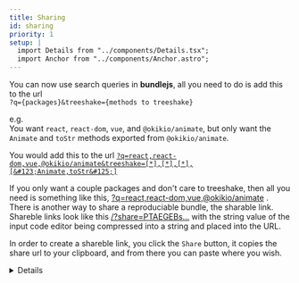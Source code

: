 ```yaml
---
title: Sharing
id: sharing
priority: 1
setup: |
  import Details from "../components/Details.tsx";
  import Anchor from "../components/Anchor.astro";
---
```

You can now use search queries in **bundlejs**, all you need to do is add this to the url  
`?q={packages}&treeshake={methods to treeshake}`  
  
e.g.  
You want `react`, `react-dom`, `vue`, and `@okikio/animate`, but only want the `Animate` and `toStr` methods exported from `@okikio/animate`.  
  
You would add this to the url [`?q=react,react-dom,vue,@okikio/animate&treeshake=[*],[*],[*],[&#123;Animate,toStr&#125;]`](/?q=react,react-dom,vue,@okikio/animate&treeshake=[*],[*],[*],[&#123;Animate,toStr&#125;])
  
If you only want a couple packages and don't care to treeshake, then all you need is something like this, [?q=react,react-dom,vue,@okikio/animate](/?q=react,react-dom,vue,@okikio/animate) . There is another way to share a reproduciable bundle, the sharable link. Shareble links look like this [/?share=PTAEGEBs...](/?share=PTAEGEBsEsGMGtQCUCuA7UAzA9gJ1AC4AWApqAELoAmkJVoA1KALLRrSbR2OgDiAXtAAOQ7kICGCcQHMyAZ2j8SAKBIAPIXgKgAVFlzYAtqABEAAWzxoV7MHHtD4giRMBuIA) with the string value of the input code editor being compressed into a string and placed into the URL.  
  
In order to create a shareble link, you click the `Share` button, it copies the share url to your clipboard, and from there you can paste where you wish.  
  
<!-- **Auto-bundling shared URL's**

If you would like to bundle your code when the share URL is loaded, add `bundle` to the url, e.g. [/?bundle&q=@okikio/animate](/?q=@okikio/animate&bundle) or [/?bundle&share=PTAEGEBs...](/?bundle&share=PTAEGEBsEsGMGtQCUCuA7UAzA9gJ1AC4AWApqAELoAmkJVoA1KALLRrSbR2OgDiAXtAAOQ7kICGCcQHMyAZ2j8SAKBIAPIXgKgAVFlzYAtqABEAAWzxoV7MHHtD4giRMBuIA) -->

<Details
  class="inline-details bg-white border border-gray-300 dark:bg-elevated dark:border-gray-700 rounded-md"
  summary="Auto-bundling shared URL's"
  >

  client:load

  If you would like to bundle your code when the share URL is loaded, add <code>bundle</code> to the url, e.g. <Anchor href="/?q=@okikio/animate&amp;bundle">/?bundle&q=@okikio/animate</Anchor> or <Anchor href="/?bundle&amp;share=PTAEGEBsEsGMGtQCUCuA7UAzA9gJ1AC4AWApqAELoAmkJVoA1KALLRrSbR2OgDiAXtAAOQ7kICGCcQHMyAZ2j8SAKBIAPIXgKgAVFlzYAtqABEAAWzxoV7MHHtD4giRMBuIA">/?bundle&share=PTAEGEBs...</Anchor>

</Details>